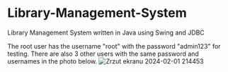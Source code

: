 # Library-Management-System
Library Management System written in Java using Swing and JDBC

The root user has the username "root" with the password "admin123" for testing.
There are also 3 other users with the same password and usernames in the photo below.
![Zrzut ekranu 2024-02-01 214453](https://github.com/Darsonn/Library-Management-System/assets/87154431/78c8a8c3-89ef-480e-994e-de62d5cd73b8)
